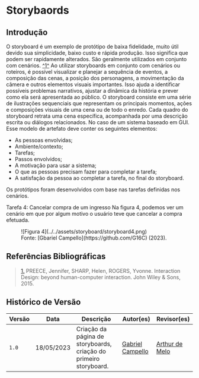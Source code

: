 # Storybaords

## Introdução

O storyboard é um exemplo de protótipo de baixa fidelidade, muito útil devido sua simplicidade, baixo custo e rápida produção. Isso significa que podem ser rapidamente alterados. São geralmente utilizados em conjunto com cenários. <a id="anchor_1" href="#REF1">^1^</a> Ao utilizar storyboards em conjunto com cenários ou roteiros, é possível visualizar e planejar a sequência de eventos, a composição das cenas, a posição dos personagens, a movimentação da câmera e outros elementos visuais importantes. Isso ajuda a identificar possíveis problemas narrativos, ajustar a dinâmica da história e prever como ela será apresentada ao público. O storyboard consiste em uma série de ilustrações sequenciais que representam os principais momentos, ações e composições visuais de uma cena ou de todo o enredo. Cada quadro do storyboard retrata uma cena específica, acompanhada por uma descrição escrita ou diálogos relacionados. No caso de um sistema baseado em GUI. Esse modelo de artefato deve conter os seguintes elementos:

* As pessoas envolvidas;
* Ambiente/contexto;
* Tarefas;
* Passos envolvidos;
* A motivação para usar a sistema;
* O que as pessoas precisam fazer para completar a tarefa;
* A satisfação da pessoa ao completar a tarefa, no final do storyboard.

Os protótipos foram desenvolvidos com base nas tarefas definidas nos cenários.


Tarefa 4: Cancelar compra de um ingresso
Na figura 4, podemos ver um cenário em que por algum motivo o usuário teve que cancelar a compra efetuada. 

<figure markdown>![Figura 4](../../assets/storyboard/storyboard4.png)<figcaption>Fonte: [Gbariel Campello](https://github.com/G16C) (2023).</figcaption></figure>


## Referências Bibliográficas

> <a id="REF1" href="#anchor_1">1.</a> PREECE, Jennifer, SHARP, Helen, ROGERS, Yvonne. Interaction Design: beyond human-computer interaction. John Wiley & Sons, 2015.


## Histórico de Versão

| Versão | Data       | Descrição                                                                  | Autor(es)                                        | Revisor(es)                                    |
| ------ | ---------- | -------------------------------------------------------------------------- | ------------------------------------------------ | ---------------------------------------------- |
| `1.0`  | 18/05/2023 | Criação da página de storyboards, criação do primeiro storyboard. | [Gabriel Campello](https://github.com/G16C)   | [Arthur de Melo](https://github.com/arthurmlv)  |


